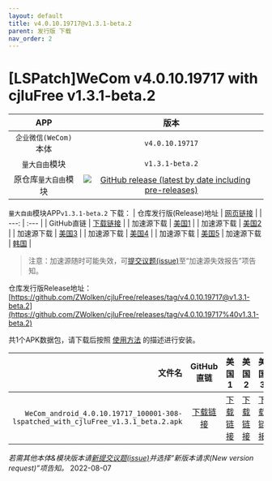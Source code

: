 ```yaml
---
layout: default
title: v4.0.10.19717@v1.3.1-beta.2
parent: 发行版 下载
nav_order: 2
---
```


# [LSPatch]WeCom v4.0.10.19717 with cjluFree v1.3.1-beta.2

| APP | 版本 |
| :---: | :---: |
| `企业微信(WeCom)`本体 | `v4.0.10.19717` |
| `量大自由`模块 | `v1.3.1-beta.2` |
| 原仓库`量大自由`模块 | [![GitHub release (latest by date including pre-releases)](https://img.shields.io/github/v/release/zxy19/cjluFree?include_prereleases&label=%E6%9C%80%E6%96%B0%E7%89%88%E6%9C%AC&style=flat-square)](https://github.com/zxy19/cjluFree/releases) |

`量大自由`模块APP`v1.3.1-beta.2` 下载：
| 仓库发行版(Release)地址 | [网页链接](https://github.com/zxy19/cjluFree/releases/tag/v1.3.1-beta.2) |
| ---: | :--- |
| GitHub直链 | [下载链接](https://github.com/zxy19/cjluFree/releases/download/v1.3.1-beta.2/B131.apk) |
| 加速源下载 | [美国1](https://gh.gh2233.ml/https://github.com/zxy19/cjluFree/releases/download/v1.3.1-beta.2/B131.apk) |
| 加速源下载 | [美国2](https://gh2.yanqishui.work/https://github.com/zxy19/cjluFree/releases/download/v1.3.1-beta.2/B131.apk) |
| 加速源下载 | [美国3](https://ghdl.z-o.top/https://github.com/zxy19/cjluFree/releases/download/v1.3.1-beta.2/B131.apk) |
| 加速源下载 | [美国4](https://gh.ddlc.top/https://github.com/zxy19/cjluFree/releases/download/v1.3.1-beta.2/B131.apk) |
| 加速源下载 | [美国5](https://gh-proxy-misakano7545.koyeb.app/https://github.com/zxy19/cjluFree/releases/download/v1.3.1-beta.2/B131.apk)
| 加速源下载 | [韩国](https://ghproxy.com/https://github.com/zxy19/cjluFree/releases/download/v1.3.1-beta.2/B131.apk) |

> 注意：加速源随时可能失效，可[提交议题(issue)](https://github.com/ZWolken/cjluFree/issues/new/choose)至“加速源失效报告”项告知。

仓库发行版Release地址：[https://github.com/ZWolken/cjluFree/releases/tag/v4.0.10.19717@v1.3.1-beta.2](https://github.com/ZWolken/cjluFree/releases/tag/v4.0.10.19717%40v1.3.1-beta.2)

共1个APK数据包，请下载后按照 [使用方法](https://zwolken.github.io/cjluFree/#%E4%BD%BF%E7%94%A8%E6%96%B9%E6%B3%95) 的描述进行安装。

| 文件名 | GitHub直链 | 美国1 | 美国2 | 美国3 | 美国4  | 美国5 | 韩国 |
| ---: | :---: | :---: | :---: | :---: | :---: | :---: | :---: |
| `WeCom_android_4.0.10.19717_100001-308-lspatched_with_cjluFree_v1.3.1_beta.2.apk` | [下载链接](https://github.com/ZWolken/cjluFree/releases/download/v4.0.10.19717%40v1.3.1-beta.2/WeCom_android_4.0.10.19717_100001-308-lspatched_with_cjluFree_v1.3.1_beta.2.apk) | [下载链接](https://gh.gh2233.ml/https://github.com/ZWolken/cjluFree/releases/download/v4.0.10.19717%40v1.3.1-beta.2/WeCom_android_4.0.10.19717_100001-308-lspatched_with_cjluFree_v1.3.1_beta.2.apk) | [下载链接](https://gh2.yanqishui.work/https://github.com/ZWolken/cjluFree/releases/download/v4.0.10.19717%40v1.3.1-beta.2/WeCom_android_4.0.10.19717_100001-308-lspatched_with_cjluFree_v1.3.1_beta.2.apk) | [下载链接](https://ghdl.z-o.top/https://github.com/ZWolken/cjluFree/releases/download/v4.0.10.19717%40v1.3.1-beta.2/WeCom_android_4.0.10.19717_100001-308-lspatched_with_cjluFree_v1.3.1_beta.2.apk) | [下载链接](https://gh.ddlc.top/https://github.com/ZWolken/cjluFree/releases/download/v4.0.10.19717%40v1.3.1-beta.2/WeCom_android_4.0.10.19717_100001-308-lspatched_with_cjluFree_v1.3.1_beta.2.apk) | [下载链接](https://gh-proxy-misakano7545.koyeb.app/https://github.com/ZWolken/cjluFree/releases/download/v4.0.10.19717%40v1.3.1-beta.2/WeCom_android_4.0.10.19717_100001-308-lspatched_with_cjluFree_v1.3.1_beta.2.apk) | [下载链接](https://ghproxy.com/https://github.com/ZWolken/cjluFree/releases/download/v4.0.10.19717%40v1.3.1-beta.2/WeCom_android_4.0.10.19717_100001-308-lspatched_with_cjluFree_v1.3.1_beta.2.apk) |

*若需其他本体&模块版本请[新提交议题(issue)](https://github.com/ZWolken/cjluFree/issues/new/choose)并选择“新版本请求(New version request)”项告知。*
2022-08-07